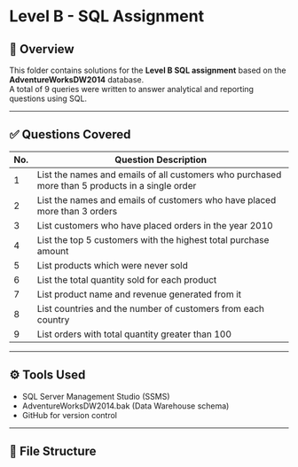 # Level B - SQL Assignment

## 📘 Overview

This folder contains solutions for the **Level B SQL assignment** based on the **AdventureWorksDW2014** database.  
A total of 9 queries were written to answer analytical and reporting questions using SQL.

---

## ✅ Questions Covered

| No. | Question Description |
|-----|----------------------|
| 1   | List the names and emails of all customers who purchased more than 5 products in a single order |
| 2   | List the names and emails of customers who have placed more than 3 orders |
| 3   | List customers who have placed orders in the year 2010 |
| 4   | List the top 5 customers with the highest total purchase amount |
| 5   | List products which were never sold |
| 6   | List the total quantity sold for each product |
| 7   | List product name and revenue generated from it |
| 8   | List countries and the number of customers from each country |
| 9   | List orders with total quantity greater than 100 |

---

## ⚙️ Tools Used

- SQL Server Management Studio (SSMS)
- AdventureWorksDW2014.bak (Data Warehouse schema)
- GitHub for version control

---

## 📂 File Structure


